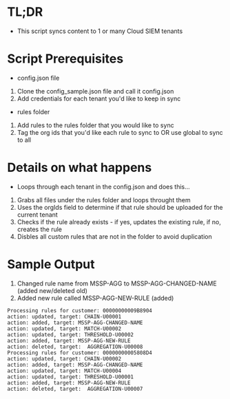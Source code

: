 # TL;DR
- This script syncs content to 1 or many Cloud SIEM tenants

# Script Prerequisites 
* config.json file
1. Clone the config_sample.json file and call it config.json
2. Add credentials for each tenant you'd like to keep in sync

* rules folder
1. Add rules to the rules folder that you would like to sync
2. Tag the org ids that you'd like each rule to sync to OR use global to sync to all

# Details on what happens
* Loops through each tenant in the config.json and does this...
1. Grabs all files under the rules folder and loops throught them
2. Uses the orgIds field to determine if that rule should be uploaded for the current tenant 
3. Checks if the rule already exists - if yes, updates the existing rule, if no, creates the rule 
4. Disbles all custom rules that are not in the folder to avoid duplication

# Sample Output
1. Changed rule name from MSSP-AGG to MSSP-AGG-CHANGED-NAME (added new/deleted old)
2. Added new rule called MSSP-AGG-NEW-RULE (added)

```
Processing rules for customer: 00000000009B8904
action: updated, target: CHAIN-U00001
action: added, target: MSSP-AGG-CHANGED-NAME
action: updated, target: MATCH-U00002
action: updated, target: THRESHOLD-U00002
action: added, target: MSSP-AGG-NEW-RULE
action: deleted, target:  AGGREGATION-U00008
Processing rules for customer: 00000000005808D4
action: updated, target: CHAIN-U00002
action: added, target: MSSP-AGG-CHANGED-NAME
action: updated, target: MATCH-U00004
action: updated, target: THRESHOLD-U00001
action: added, target: MSSP-AGG-NEW-RULE
action: deleted, target:  AGGREGATION-U00007
```
